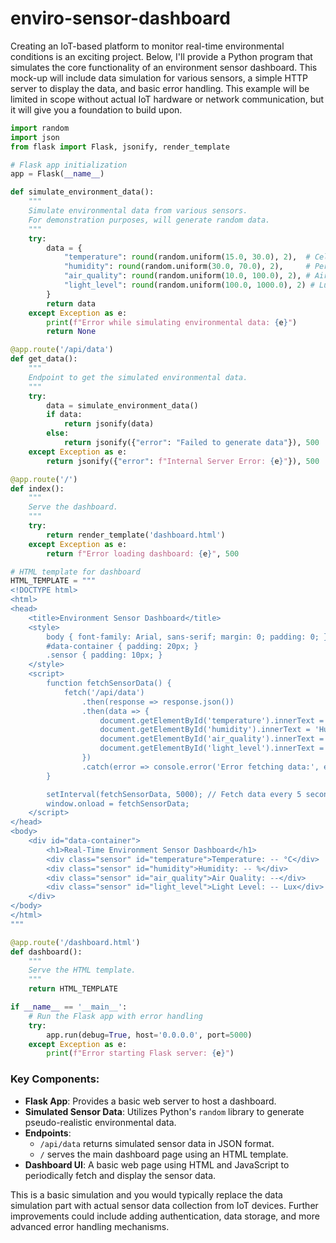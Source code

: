# enviro-sensor-dashboard

Creating an IoT-based platform to monitor real-time environmental conditions is an exciting project. Below, I'll provide a Python program that simulates the core functionality of an environment sensor dashboard. This mock-up will include data simulation for various sensors, a simple HTTP server to display the data, and basic error handling. This example will be limited in scope without actual IoT hardware or network communication, but it will give you a foundation to build upon.

```python
import random
import json
from flask import Flask, jsonify, render_template

# Flask app initialization
app = Flask(__name__)

def simulate_environment_data():
    """
    Simulate environmental data from various sensors.
    For demonstration purposes, will generate random data.
    """
    try:
        data = {
            "temperature": round(random.uniform(15.0, 30.0), 2),  # Celsius
            "humidity": round(random.uniform(30.0, 70.0), 2),     # Percentage
            "air_quality": round(random.uniform(10.0, 100.0), 2), # Air quality index
            "light_level": round(random.uniform(100.0, 1000.0), 2) # Lux
        }
        return data
    except Exception as e:
        print(f"Error while simulating environmental data: {e}")
        return None

@app.route('/api/data')
def get_data():
    """
    Endpoint to get the simulated environmental data.
    """
    try:
        data = simulate_environment_data()
        if data:
            return jsonify(data)
        else:
            return jsonify({"error": "Failed to generate data"}), 500
    except Exception as e:
        return jsonify({"error": f"Internal Server Error: {e}"}), 500

@app.route('/')
def index():
    """
    Serve the dashboard.
    """
    try:
        return render_template('dashboard.html')
    except Exception as e:
        return f"Error loading dashboard: {e}", 500

# HTML template for dashboard
HTML_TEMPLATE = """
<!DOCTYPE html>
<html>
<head>
    <title>Environment Sensor Dashboard</title>
    <style>
        body { font-family: Arial, sans-serif; margin: 0; padding: 0; }
        #data-container { padding: 20px; }
        .sensor { padding: 10px; }
    </style>
    <script>
        function fetchSensorData() {
            fetch('/api/data')
                .then(response => response.json())
                .then(data => {
                    document.getElementById('temperature').innerText = 'Temperature: ' + data.temperature + ' °C';
                    document.getElementById('humidity').innerText = 'Humidity: ' + data.humidity + ' %';
                    document.getElementById('air_quality').innerText = 'Air Quality: ' + data.air_quality;
                    document.getElementById('light_level').innerText = 'Light Level: ' + data.light_level + ' Lux';
                })
                .catch(error => console.error('Error fetching data:', error));
        }

        setInterval(fetchSensorData, 5000); // Fetch data every 5 seconds
        window.onload = fetchSensorData;
    </script>
</head>
<body>
    <div id="data-container">
        <h1>Real-Time Environment Sensor Dashboard</h1>
        <div class="sensor" id="temperature">Temperature: -- °C</div>
        <div class="sensor" id="humidity">Humidity: -- %</div>
        <div class="sensor" id="air_quality">Air Quality: --</div>
        <div class="sensor" id="light_level">Light Level: -- Lux</div>
    </div>
</body>
</html>
"""

@app.route('/dashboard.html')
def dashboard():
    """
    Serve the HTML template.
    """
    return HTML_TEMPLATE

if __name__ == '__main__':
    # Run the Flask app with error handling
    try:
        app.run(debug=True, host='0.0.0.0', port=5000)
    except Exception as e:
        print(f"Error starting Flask server: {e}")
```

### Key Components:
- **Flask App**: Provides a basic web server to host a dashboard.
- **Simulated Sensor Data**: Utilizes Python's `random` library to generate pseudo-realistic environmental data.
- **Endpoints**: 
  - `/api/data` returns simulated sensor data in JSON format.
  - `/` serves the main dashboard page using an HTML template.
- **Dashboard UI**: A basic web page using HTML and JavaScript to periodically fetch and display the sensor data.

This is a basic simulation and you would typically replace the data simulation part with actual sensor data collection from IoT devices. Further improvements could include adding authentication, data storage, and more advanced error handling mechanisms.
